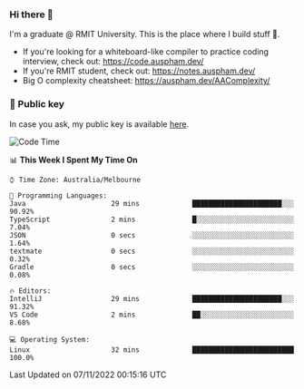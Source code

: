 ### Hi there 👋

I'm a graduate @ RMIT University. This is the place where I build stuff 👀. 

- If you're looking for a whiteboard-like compiler to practice coding interview, check out: https://code.auspham.dev/
- If you're RMIT student, check out: https://notes.auspham.dev/
- Big O complexity cheatsheet: https://auspham.dev/AAComplexity/

### 🔑 Public key

In case you ask, my public key is available [here](https://public.auspham.dev/).

<!--START_SECTION:waka-->
![Code Time](http://img.shields.io/badge/Code%20Time-894%20hrs%2050%20mins-blue)

📊 **This Week I Spent My Time On** 

```text
⌚︎ Time Zone: Australia/Melbourne

💬 Programming Languages: 
Java                     29 mins             ██████████████████████░░░   90.92% 
TypeScript               2 mins              █░░░░░░░░░░░░░░░░░░░░░░░░   7.04% 
JSON                     0 secs              ░░░░░░░░░░░░░░░░░░░░░░░░░   1.64% 
textmate                 0 secs              ░░░░░░░░░░░░░░░░░░░░░░░░░   0.32% 
Gradle                   0 secs              ░░░░░░░░░░░░░░░░░░░░░░░░░   0.08%

🔥 Editors: 
IntelliJ                 29 mins             ██████████████████████░░░   91.32% 
VS Code                  2 mins              ██░░░░░░░░░░░░░░░░░░░░░░░   8.68%

💻 Operating System: 
Linux                    32 mins             █████████████████████████   100.0%

```


 Last Updated on 07/11/2022 00:15:16 UTC
<!--END_SECTION:waka-->

<!--
**rockmanvnx6/rockmanvnx6** is a ✨ _special_ ✨ repository because its `README.md` (this file) appears on your GitHub profile.

Here are some ideas to get you started:

- 🔭 I’m currently working on ...
- 🌱 I’m currently learning ...
- 👯 I’m looking to collaborate on ...
- 🤔 I’m looking for help with ...
- 💬 Ask me about ...
- 📫 How to reach me: ...
- 😄 Pronouns: ...
- ⚡ Fun fact: ...
-->
